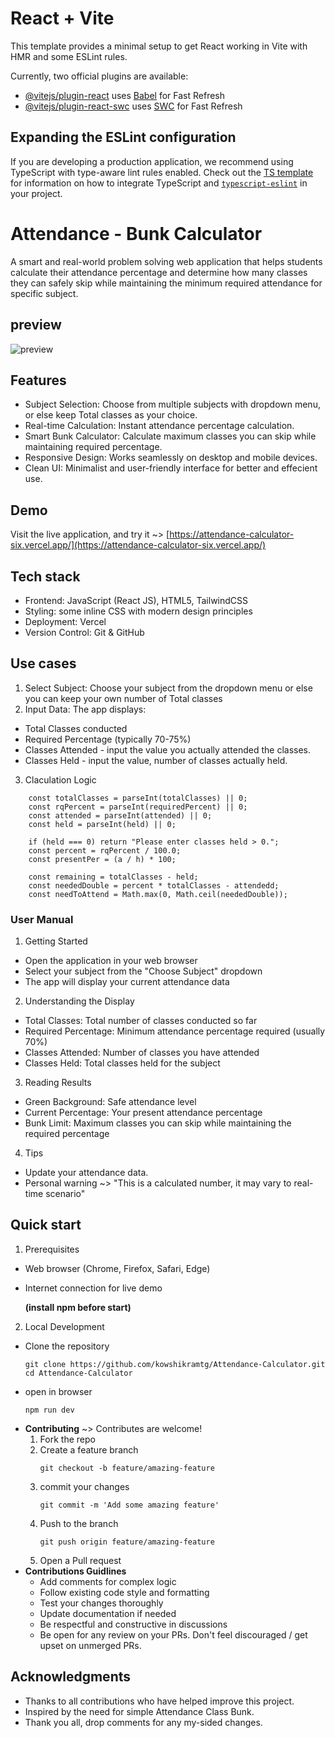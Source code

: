 # React + Vite

This template provides a minimal setup to get React working in Vite with HMR and some ESLint rules.

Currently, two official plugins are available:

- [@vitejs/plugin-react](https://github.com/vitejs/vite-plugin-react/blob/main/packages/plugin-react) uses [Babel](https://babeljs.io/) for Fast Refresh
- [@vitejs/plugin-react-swc](https://github.com/vitejs/vite-plugin-react/blob/main/packages/plugin-react-swc) uses [SWC](https://swc.rs/) for Fast Refresh
  
## Expanding the ESLint configuration

If you are developing a production application, we recommend using TypeScript with type-aware lint rules enabled. Check out the [TS template](https://github.com/vitejs/vite/tree/main/packages/create-vite/template-react-ts) for information on how to integrate TypeScript and [`typescript-eslint`](https://typescript-eslint.io) in your project.
# Attendance - Bunk Calculator
A smart and real-world problem solving web application that helps students calculate their attendance percentage and determine how many classes they can safely skip while maintaining the minimum required attendance for specific subject.
## preview
![preview](./src/assets/attendance.png)

## Features
- Subject Selection: Choose from multiple subjects with dropdown menu, or else keep Total classes as your choice.
- Real-time Calculation: Instant attendance percentage calculation.
- Smart Bunk Calculator: Calculate maximum classes you can skip while maintaining required percentage.
- Responsive Design: Works seamlessly on desktop and mobile devices.
- Clean UI: Minimalist and user-friendly interface for better and effecient use.
## Demo
Visit the live application, and try it ~> [https://attendance-calculator-six.vercel.app/](https://attendance-calculator-six.vercel.app/)

## Tech stack
- Frontend: JavaScript (React JS), HTML5, TailwindCSS
- Styling: some inline CSS with modern design principles
- Deployment: Vercel
- Version Control: Git & GitHub
## Use cases
1. Select Subject: Choose your subject from the dropdown menu or else you can keep your own number of Total classes
2. Input Data: The app displays:
  - Total Classes conducted
  - Required Percentage (typically 70-75%)
  - Classes Attended - input the value you actually attended the classes.
  - Classes Held - input the value, number of classes actually held.
3. Claculation Logic

```
    const totalClasses = parseInt(totalClasses) || 0;
    const rqPercent = parseInt(requiredPercent) || 0;
    const attended = parseInt(attended) || 0;
    const held = parseInt(held) || 0;

    if (held === 0) return "Please enter classes held > 0.";
    const percent = rqPercent / 100.0;
    const presentPer = (a / h) * 100;

    const remaining = totalClasses - held;
    const neededDouble = percent * totalClasses - attendedd;
    const needToAttend = Math.max(0, Math.ceil(neededDouble));
```

### User Manual
1. Getting Started

- Open the application in your web browser
- Select your subject from the "Choose Subject" dropdown
- The app will display your current attendance data

2. Understanding the Display

- Total Classes: Total number of classes conducted so far
- Required Percentage: Minimum attendance percentage required (usually 70%)
- Classes Attended: Number of classes you have attended
- Classes Held: Total classes held for the subject

3. Reading Results

- Green Background: Safe attendance level
- Current Percentage: Your present attendance percentage
- Bunk Limit: Maximum classes you can skip while maintaining the required percentage

4. Tips 

- Update your attendance data.
- Personal warning ~> "This is a calculated number, it may vary to real-time scenario"

## Quick start 
1. Prerequisites

- Web browser (Chrome, Firefox, Safari, Edge)
- Internet connection for live demo

  **(install npm before start)**
2. Local Development

- Clone the repository
  ```
  git clone https://github.com/kowshikramtg/Attendance-Calculator.git
  cd Attendance-Calculator
  ```
- open in browser
  ```
  npm run dev
  ```
- **Contributing**
  ~> Contributes are welcome!
  1. Fork the repo
  2. Create a feature branch
     ```
     git checkout -b feature/amazing-feature
     ```
  3. commit your changes
     ```
     git commit -m 'Add some amazing feature'
     ```
  4. Push to the branch
     ```
     git push origin feature/amazing-feature
     ```
  5. Open a Pull request
- **Contributions Guidlines**
  - Add comments for complex logic
  - Follow existing code style and formatting
  - Test your changes thoroughly
  - Update documentation if needed
  - Be respectful and constructive in discussions
  - Be open for any review on your PRs. Don't feel discouraged / get upset on unmerged PRs.
## Acknowledgments
- Thanks to all contributions who have helped improve this project.
- Inspired by the need for simple Attendance Class Bunk.
- Thank you all, drop comments for any my-sided changes. 

